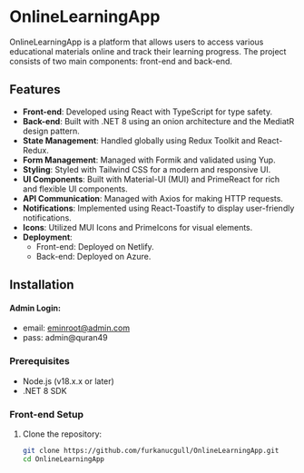 # OnlineLearningApp

OnlineLearningApp is a platform that allows users to access various educational materials online and track their learning progress. The project consists of two main components: front-end and back-end.

## Features

- **Front-end**: Developed using React with TypeScript for type safety.
- **Back-end**: Built with .NET 8 using an onion architecture and the MediatR design pattern.
- **State Management**: Handled globally using Redux Toolkit and React-Redux.
- **Form Management**: Managed with Formik and validated using Yup.
- **Styling**: Styled with Tailwind CSS for a modern and responsive UI.
- **UI Components**: Built with Material-UI (MUI) and PrimeReact for rich and flexible UI components.
- **API Communication**: Managed with Axios for making HTTP requests.
- **Notifications**: Implemented using React-Toastify to display user-friendly notifications.
- **Icons**: Utilized MUI Icons and PrimeIcons for visual elements.
- **Deployment**:
  - Front-end: Deployed on Netlify.
  - Back-end: Deployed on Azure.

## Installation
#### Admin Login: 
- email: eminroot@admin.com 
- pass: admin@quran49
### Prerequisites

- Node.js (v18.x.x or later)
- .NET 8 SDK

### Front-end Setup

1. Clone the repository:
   ```bash
   git clone https://github.com/furkanucgull/OnlineLearningApp.git
   cd OnlineLearningApp
